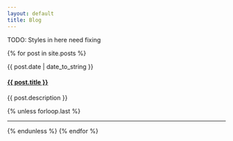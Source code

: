 ```yaml
---
layout: default
title: Blog
---
```


TODO: Styles in here need fixing

{% for post in site.posts %}
<div class="clearfix">
	<div class="span-3 post-date">
		{{ post.date | date_to_string }}
	</div>
	<div class="span-17 last">
		<h4 class="post-title"><a href="{{ post.url | replace_first: '/', '' }}">{{ post.title }}</a></h4>
		<p>{{ post.description }}</p>
	</div>
</div>
{% unless forloop.last %}<hr />{% endunless %}
{% endfor %}
